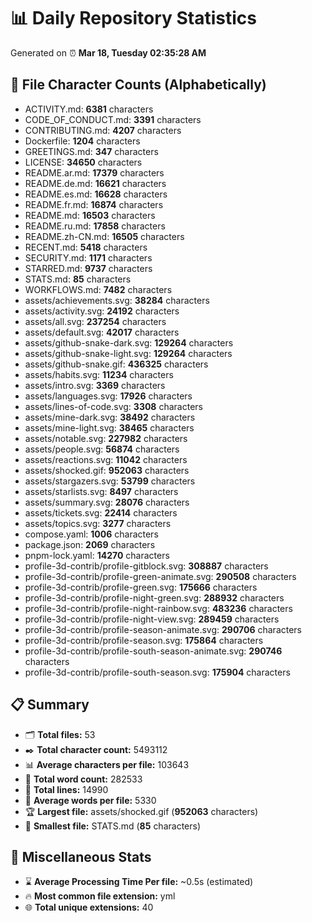 # 📊 Daily Repository Statistics
Generated on ⏰ **Mar 18, Tuesday 02:35:28 AM**

## 📂 File Character Counts (Alphabetically)
- ACTIVITY.md: **6381** characters
- CODE_OF_CONDUCT.md: **3391** characters
- CONTRIBUTING.md: **4207** characters
- Dockerfile: **1204** characters
- GREETINGS.md: **347** characters
- LICENSE: **34650** characters
- README.ar.md: **17379** characters
- README.de.md: **16621** characters
- README.es.md: **16628** characters
- README.fr.md: **16874** characters
- README.md: **16503** characters
- README.ru.md: **17858** characters
- README.zh-CN.md: **16505** characters
- RECENT.md: **5418** characters
- SECURITY.md: **1171** characters
- STARRED.md: **9737** characters
- STATS.md: **85** characters
- WORKFLOWS.md: **7482** characters
- assets/achievements.svg: **38284** characters
- assets/activity.svg: **24192** characters
- assets/all.svg: **237254** characters
- assets/default.svg: **42017** characters
- assets/github-snake-dark.svg: **129264** characters
- assets/github-snake-light.svg: **129264** characters
- assets/github-snake.gif: **436325** characters
- assets/habits.svg: **11234** characters
- assets/intro.svg: **3369** characters
- assets/languages.svg: **17926** characters
- assets/lines-of-code.svg: **3308** characters
- assets/mine-dark.svg: **38492** characters
- assets/mine-light.svg: **38465** characters
- assets/notable.svg: **227982** characters
- assets/people.svg: **56874** characters
- assets/reactions.svg: **11042** characters
- assets/shocked.gif: **952063** characters
- assets/stargazers.svg: **53799** characters
- assets/starlists.svg: **8497** characters
- assets/summary.svg: **28076** characters
- assets/tickets.svg: **22414** characters
- assets/topics.svg: **3277** characters
- compose.yaml: **1006** characters
- package.json: **2069** characters
- pnpm-lock.yaml: **14270** characters
- profile-3d-contrib/profile-gitblock.svg: **308887** characters
- profile-3d-contrib/profile-green-animate.svg: **290508** characters
- profile-3d-contrib/profile-green.svg: **175666** characters
- profile-3d-contrib/profile-night-green.svg: **288932** characters
- profile-3d-contrib/profile-night-rainbow.svg: **483236** characters
- profile-3d-contrib/profile-night-view.svg: **289459** characters
- profile-3d-contrib/profile-season-animate.svg: **290706** characters
- profile-3d-contrib/profile-season.svg: **175864** characters
- profile-3d-contrib/profile-south-season-animate.svg: **290746** characters
- profile-3d-contrib/profile-south-season.svg: **175904** characters

## 📋 Summary
- 🗂️ **Total files:** 53
- ✒️ **Total character count:** 5493112
- 📊 **Average characters per file:** 103643
- 📝 **Total word count:** 282533
- 🧾 **Total lines:** 14990
- 📐 **Average words per file:** 5330
- 🏆 **Largest file:** assets/shocked.gif (**952063** characters)
- 🥉 **Smallest file:** STATS.md (**85** characters)

## 🌟 Miscellaneous Stats
- ⌛ **Average Processing Time Per file:** ~0.5s (estimated)
- 🔥 **Most common file extension:** yml
- 🌐 **Total unique extensions:** 40
